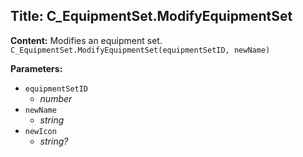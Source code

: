 ## Title: C_EquipmentSet.ModifyEquipmentSet

**Content:**
Modifies an equipment set.
`C_EquipmentSet.ModifyEquipmentSet(equipmentSetID, newName)`

**Parameters:**
- `equipmentSetID`
  - *number*
- `newName`
  - *string*
- `newIcon`
  - *string?*
